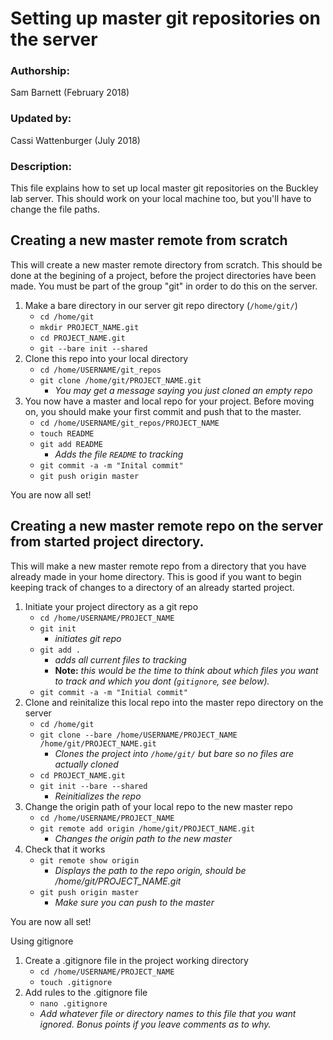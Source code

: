 Setting up master git repositories on the server
========================================

### Authorship:
Sam Barnett (February 2018)

### Updated by:
Cassi Wattenburger (July 2018)

### Description:
This file explains how to set up local master git repositories on the
Buckley lab server. This should work on your local machine too, but you'll 
have to change the file paths.

## Creating a new master remote from scratch
This will create a new master remote directory from scratch. This should be done
at the begining of a project, before the project directories have been made.
You must be part of the group "git" in order to do this on the server.

1. Make a bare directory in our server git repo directory (`/home/git/`)
   - `cd /home/git`
   - `mkdir PROJECT_NAME.git`
   - `cd PROJECT_NAME.git`
   - `git --bare init --shared`
2. Clone this repo into your local directory
   - `cd /home/USERNAME/git_repos`
   - `git clone /home/git/PROJECT_NAME.git`
     - *You may get a message saying you just cloned an empty repo*
3. You now have a master and local repo for your project. Before moving on, you should make your first commit and push that to the master.
   - `cd /home/USERNAME/git_repos/PROJECT_NAME`
   - `touch README`
   - `git add README`	
     - *Adds the file `README` to tracking*
   - `git commit -a -m "Inital commit"`
   - `git push origin master`

You are now all set!

## Creating a new master remote repo on the server from started project directory.
This will make a new master remote repo from a directory that you have 
already made in your home directory. This is good if you want to begin keeping
track of changes to a directory of an already started project.

1. Initiate your project directory as a git repo
   - `cd /home/USERNAME/PROJECT_NAME`
   - `git init`	
     - *initiates git repo*
   - `git add .`
     - *adds all current files to tracking*
     - **Note:** *this would be the time to think about which files you want to track and which you dont (`gitignore`, see below).*
   - `git commit -a -m "Initial commit"`
2. Clone and reinitalize this local repo into the master repo directory on the server
   - `cd /home/git`	
   - `git clone --bare /home/USERNAME/PROJECT_NAME /home/git/PROJECT_NAME.git`	
     - *Clones the project into `/home/git/` but bare so no files are actually cloned*
   - `cd PROJECT_NAME.git`
   - `git init --bare --shared`	
     - *Reinitializes the repo*
3. Change the origin path of your local repo to the new master repo
   - `cd /home/USERNAME/PROJECT_NAME`
   - `git remote add origin /home/git/PROJECT_NAME.git` 
     - *Changes the origin path to the new master*
4. Check that it works
   - `git remote show origin`	
     - *Displays the path to the repo origin, should be /home/git/PROJECT_NAME.git*
   - `git push origin master`	
     - *Make sure you can push to the master*

You are now all set!

Using gitignore
1. Create a .gitignore file in the project working directory
   - `cd /home/USERNAME/PROJECT_NAME`
   - `touch .gitignore`
2. Add rules to the .gitignore file
   - `nano .gitignore`
   - *Add whatever file or directory names to this file that you want ignored. Bonus points if you leave comments as to why.*
